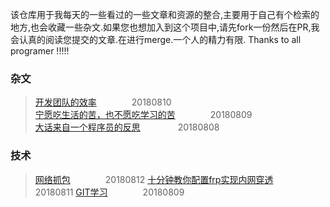 该仓库用于我每天的一些看过的一些文章和资源的整合,主要用于自己有个检索的地方,也会收藏一些杂文.如果您也想加入到这个项目中,请先fork一份然后在PR,我会认真的阅读您提交的文章.在进行merge.一个人的精力有限.
Thanks to all programer !!!!!
### 杂文
> [开发团队的效率](https://coolshell.cn/articles/11656.html)&emsp;&emsp;&emsp;&emsp;20180810<br>
> [宁愿吃生活的苦，也不愿吃学习的苦](http://www.php.cn/toutiao-406569.html)&emsp;&emsp;&emsp;&emsp;20180809<br>
> [大话来自一个程序员的反思](https://blog.thankbabe.com/2018/02/22/dh-cxy/?hmsr=toutiao.io&utm_medium=toutiao.io&utm_source=toutiao.io) &emsp;&emsp;&emsp;&emsp;20180808
### 技术
> [网络抓包](http://doc.workerman.net/315186)&emsp;&emsp;&emsp;&emsp;20180812
> [十分钟教你配置frp实现内网穿透](https://blog.csdn.net/u013144287/article/details/78589643)&emsp;&emsp;&emsp;&emsp;20180811
> [GIT学习](https://segmentfault.com/a/1190000015921765)&emsp;&emsp;&emsp;&emsp;20180809